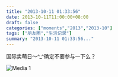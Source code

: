 ```yaml
---
title: "2013-10-11 01:33:56"
date: 2013-10-11T11:00:00+08:00
draft: false
categories: ["moments","2013","2013-10"]
tags: ["朋友圈","生活记录"]
summary: "2013-10-11 01:33:56..."
---
```


国际卖萌日〜^_^确定不要参与一下么？

![Media 1](/Moments/photos/2013-10-11/201310110133560.jpg)
